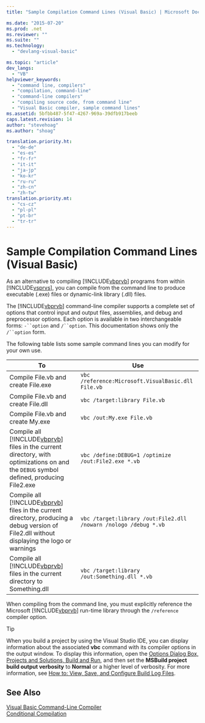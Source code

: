 ```yaml
---
title: "Sample Compilation Command Lines (Visual Basic) | Microsoft Docs"

ms.date: "2015-07-20"
ms.prod: .net
ms.reviewer: ""
ms.suite: ""
ms.technology: 
  - "devlang-visual-basic"

ms.topic: "article"
dev_langs: 
  - "VB"
helpviewer_keywords: 
  - "command line, compilers"
  - "compilation, command-line"
  - "command-line compilers"
  - "compiling source code, from command line"
  - "Visual Basic compiler, sample command lines"
ms.assetid: 5bfbb487-5f47-4267-969a-39dfb917beeb
caps.latest.revision: 14
author: "stevehoag"
ms.author: "shoag"

translation.priority.ht: 
  - "de-de"
  - "es-es"
  - "fr-fr"
  - "it-it"
  - "ja-jp"
  - "ko-kr"
  - "ru-ru"
  - "zh-cn"
  - "zh-tw"
translation.priority.mt: 
  - "cs-cz"
  - "pl-pl"
  - "pt-br"
  - "tr-tr"
---
```

# Sample Compilation Command Lines (Visual Basic)
As an alternative to compiling [!INCLUDE[vbprvb](../../../csharp/programming-guide/concepts/linq/includes/vbprvb_md.md)] programs from within [!INCLUDE[vsprvs](../../../csharp/includes/vsprvs_md.md)], you can compile from the command line to produce executable (.exe) files or dynamic-link library (.dll) files.  
  
 The [!INCLUDE[vbprvb](../../../csharp/programming-guide/concepts/linq/includes/vbprvb_md.md)] command-line compiler supports a complete set of options that control input and output files, assemblies, and debug and preprocessor options. Each option is available in two interchangeable forms: `-``option` and `/``option`. This documentation shows only the `/``option` form.  
  
 The following table lists some sample command lines you can modify for your own use.  
  
|To|Use|  
|--------|---------|  
|Compile File.vb and create File.exe|`vbc /reference:Microsoft.VisualBasic.dll File.vb`|  
|Compile File.vb and create File.dll|`vbc /target:library File.vb`|  
|Compile File.vb and create My.exe|`vbc /out:My.exe File.vb`|  
|Compile all [!INCLUDE[vbprvb](../../../csharp/programming-guide/concepts/linq/includes/vbprvb_md.md)] files in the current directory, with optimizations on and the `DEBUG` symbol defined, producing File2.exe|`vbc /define:DEBUG=1 /optimize /out:File2.exe *.vb`|  
|Compile all [!INCLUDE[vbprvb](../../../csharp/programming-guide/concepts/linq/includes/vbprvb_md.md)] files in the current directory, producing a debug version of File2.dll without displaying the logo or warnings|`vbc /target:library /out:File2.dll /nowarn /nologo /debug *.vb`|  
|Compile all [!INCLUDE[vbprvb](../../../csharp/programming-guide/concepts/linq/includes/vbprvb_md.md)] files in the current directory to Something.dll|`vbc /target:library /out:Something.dll *.vb`|  
  
 When compiling from the command line, you must explicitly reference the Microsoft [!INCLUDE[vbprvb](../../../csharp/programming-guide/concepts/linq/includes/vbprvb_md.md)] run-time library through the `/reference` compiler option.  
  
> [!TIP]
>  When you build a project by using the Visual Studio IDE, you can display information about the associated **vbc** command with its compiler options in the output window. To display this information, open the [Options Dialog Box,  Projects and Solutions, Build and Run](https://docs.microsoft.com/visualstudio/ide/reference/options-dialog-box-projects-and-solutions-build-and-run), and then set the **MSBuild project build output verbosity** to **Normal** or a higher level of verbosity. For more information, see [How to: View, Save, and Configure Build Log Files](http://msdn.microsoft.com/library/75d38b76-26d6-4f43-bbe7-cbacd7cc81e7).  
  
## See Also  
 [Visual Basic Command-Line Compiler](../../../visual-basic/reference/command-line-compiler/index.md)   
 [Conditional Compilation](../../../visual-basic/programming-guide/program-structure/conditional-compilation.md)